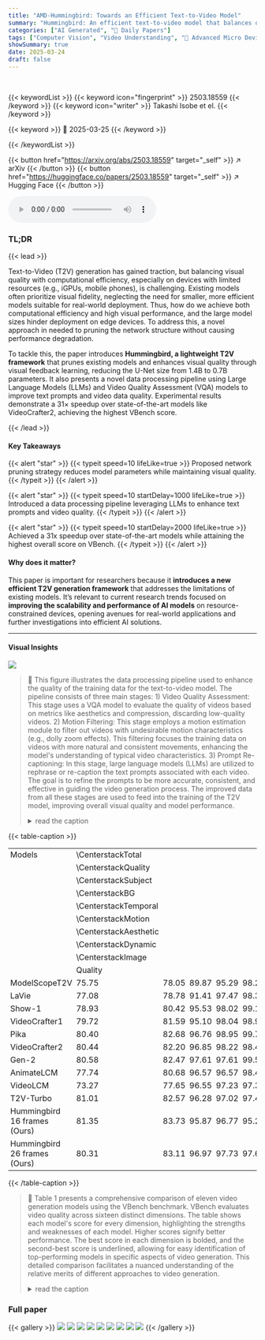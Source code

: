 ```yaml
---
title: "AMD-Hummingbird: Towards an Efficient Text-to-Video Model"
summary: "Hummingbird: An efficient text-to-video model that balances quality and computational efficiency via pruning and visual feedback learning."
categories: ["AI Generated", "🤗 Daily Papers"]
tags: ["Computer Vision", "Video Understanding", "🏢 Advanced Micro Devices, Inc.",]
showSummary: true
date: 2025-03-24
draft: false
---
```


<br>

{{< keywordList >}}
{{< keyword icon="fingerprint" >}} 2503.18559 {{< /keyword >}}
{{< keyword icon="writer" >}} Takashi Isobe et el. {{< /keyword >}}
 
{{< keyword >}} 🤗 2025-03-25 {{< /keyword >}}
 
{{< /keywordList >}}

{{< button href="https://arxiv.org/abs/2503.18559" target="_self" >}}
↗ arXiv
{{< /button >}}
{{< button href="https://huggingface.co/papers/2503.18559" target="_self" >}}
↗ Hugging Face
{{< /button >}}



<audio controls>
    <source src="https://ai-paper-reviewer.com/2503.18559/podcast.wav" type="audio/wav">
    Your browser does not support the audio element.
</audio>


### TL;DR


{{< lead >}}

Text-to-Video (T2V) generation has gained traction, but balancing visual quality with computational efficiency, especially on devices with limited resources (e.g., iGPUs, mobile phones), is challenging. Existing models often prioritize visual fidelity, neglecting the need for smaller, more efficient models suitable for real-world deployment. Thus, how do we achieve both computational efficiency and high visual performance, and the large model sizes hinder deployment on edge devices. To address this, a novel approach in needed to pruning the network structure without causing performance degradation. 



To tackle this, the paper introduces **Hummingbird, a lightweight T2V framework** that prunes existing models and enhances visual quality through visual feedback learning, reducing the U-Net size from 1.4B to 0.7B parameters. It also presents a novel data processing pipeline using Large Language Models (LLMs) and Video Quality Assessment (VQA) models to improve text prompts and video data quality. Experimental results demonstrate a 31× speedup over state-of-the-art models like VideoCrafter2, achieving the highest VBench score. 

{{< /lead >}}


#### Key Takeaways

{{< alert "star" >}}
{{< typeit speed=10 lifeLike=true >}} Proposed network pruning strategy reduces model parameters while maintaining visual quality. {{< /typeit >}}
{{< /alert >}}

{{< alert "star" >}}
{{< typeit speed=10 startDelay=1000 lifeLike=true >}} Introduced a data processing pipeline leveraging LLMs to enhance text prompts and video quality. {{< /typeit >}}
{{< /alert >}}

{{< alert "star" >}}
{{< typeit speed=10 startDelay=2000 lifeLike=true >}} Achieved a 31x speedup over state-of-the-art models while attaining the highest overall score on VBench. {{< /typeit >}}
{{< /alert >}}

#### Why does it matter?
This paper is important for researchers because it **introduces a new efficient T2V generation framework** that addresses the limitations of existing models. It’s relevant to current research trends focused on **improving the scalability and performance of AI models** on resource-constrained devices, opening avenues for real-world applications and further investigations into efficient AI solutions.

------
#### Visual Insights



![](https://arxiv.org/html/2503.18559/x1.png)

> 🔼 This figure illustrates the data processing pipeline used to enhance the quality of the training data for the text-to-video model. The pipeline consists of three main stages: 1) Video Quality Assessment: This stage uses a VQA model to evaluate the quality of videos based on metrics like aesthetics and compression, discarding low-quality videos.  2) Motion Filtering: This stage employs a motion estimation module to filter out videos with undesirable motion characteristics (e.g., dolly zoom effects). This filtering focuses the training data on videos with more natural and consistent movements, enhancing the model's understanding of typical video characteristics. 3) Prompt Re-captioning: In this stage, large language models (LLMs) are utilized to rephrase or re-caption the text prompts associated with each video.  The goal is to refine the prompts to be more accurate, consistent, and effective in guiding the video generation process. The improved data from all these stages are used to feed into the training of the T2V model, improving overall visual quality and model performance.
> <details>
> <summary>read the caption</summary>
> Figure 1:  Illustration of the proposed data processing pipeline, which includes video quality assessment, motion filtering, and prompt re-captioning using large language models to improve training data quality.
> </details>





{{< table-caption >}}
<table class="ltx_tabular ltx_align_middle" id="S4.T1.7.1">
<tr class="ltx_tr" id="S4.T1.7.1.1">
<td class="ltx_td ltx_align_left ltx_border_r ltx_border_tt" id="S4.T1.7.1.1.1" style="padding-left:3.0pt;padding-right:3.0pt;"><span class="ltx_text ltx_font_bold" id="S4.T1.7.1.1.1.1">Models</span></td>
<td class="ltx_td ltx_nopad_r ltx_align_right ltx_border_tt" id="S4.T1.7.1.1.2" style="padding-left:3.0pt;padding-right:3.0pt;">
<span class="ltx_ERROR undefined" id="S4.T1.7.1.1.2.1">\Centerstack</span><span class="ltx_text ltx_font_bold" id="S4.T1.7.1.1.2.2">Total</span>
</td>
<td class="ltx_td ltx_border_tt" id="S4.T1.7.1.1.3" style="padding-left:3.0pt;padding-right:3.0pt;"></td>
<td class="ltx_td ltx_border_tt" id="S4.T1.7.1.1.4" style="padding-left:3.0pt;padding-right:3.0pt;"></td>
<td class="ltx_td ltx_border_tt" id="S4.T1.7.1.1.5" style="padding-left:3.0pt;padding-right:3.0pt;"></td>
<td class="ltx_td ltx_border_tt" id="S4.T1.7.1.1.6" style="padding-left:3.0pt;padding-right:3.0pt;"></td>
<td class="ltx_td ltx_border_tt" id="S4.T1.7.1.1.7" style="padding-left:3.0pt;padding-right:3.0pt;"></td>
<td class="ltx_td ltx_border_tt" id="S4.T1.7.1.1.8" style="padding-left:3.0pt;padding-right:3.0pt;"></td>
<td class="ltx_td ltx_border_tt" id="S4.T1.7.1.1.9" style="padding-left:3.0pt;padding-right:3.0pt;"></td>
<td class="ltx_td ltx_border_tt" id="S4.T1.7.1.1.10" style="padding-left:3.0pt;padding-right:3.0pt;"></td>
</tr>
<tr class="ltx_tr" id="S4.T1.7.1.2">
<td class="ltx_td" id="S4.T1.7.1.2.1" style="padding-left:3.0pt;padding-right:3.0pt;"></td>
<td class="ltx_td ltx_align_right" id="S4.T1.7.1.2.2" style="padding-left:3.0pt;padding-right:3.0pt;">
<span class="ltx_ERROR undefined" id="S4.T1.7.1.2.2.1">\Centerstack</span><span class="ltx_text ltx_font_bold" id="S4.T1.7.1.2.2.2">Quality</span>
</td>
<td class="ltx_td" id="S4.T1.7.1.2.3" style="padding-left:3.0pt;padding-right:3.0pt;"></td>
<td class="ltx_td" id="S4.T1.7.1.2.4" style="padding-left:3.0pt;padding-right:3.0pt;"></td>
<td class="ltx_td" id="S4.T1.7.1.2.5" style="padding-left:3.0pt;padding-right:3.0pt;"></td>
<td class="ltx_td" id="S4.T1.7.1.2.6" style="padding-left:3.0pt;padding-right:3.0pt;"></td>
<td class="ltx_td" id="S4.T1.7.1.2.7" style="padding-left:3.0pt;padding-right:3.0pt;"></td>
<td class="ltx_td" id="S4.T1.7.1.2.8" style="padding-left:3.0pt;padding-right:3.0pt;"></td>
<td class="ltx_td" id="S4.T1.7.1.2.9" style="padding-left:3.0pt;padding-right:3.0pt;"></td>
<td class="ltx_td" id="S4.T1.7.1.2.10" style="padding-left:3.0pt;padding-right:3.0pt;"></td>
</tr>
<tr class="ltx_tr" id="S4.T1.7.1.3">
<td class="ltx_td" id="S4.T1.7.1.3.1" style="padding-left:3.0pt;padding-right:3.0pt;"></td>
<td class="ltx_td ltx_align_right" id="S4.T1.7.1.3.2" style="padding-left:3.0pt;padding-right:3.0pt;">
<span class="ltx_ERROR undefined" id="S4.T1.7.1.3.2.1">\Centerstack</span>Subject</td>
<td class="ltx_td" id="S4.T1.7.1.3.3" style="padding-left:3.0pt;padding-right:3.0pt;"></td>
<td class="ltx_td" id="S4.T1.7.1.3.4" style="padding-left:3.0pt;padding-right:3.0pt;"></td>
<td class="ltx_td" id="S4.T1.7.1.3.5" style="padding-left:3.0pt;padding-right:3.0pt;"></td>
<td class="ltx_td" id="S4.T1.7.1.3.6" style="padding-left:3.0pt;padding-right:3.0pt;"></td>
<td class="ltx_td" id="S4.T1.7.1.3.7" style="padding-left:3.0pt;padding-right:3.0pt;"></td>
<td class="ltx_td" id="S4.T1.7.1.3.8" style="padding-left:3.0pt;padding-right:3.0pt;"></td>
<td class="ltx_td" id="S4.T1.7.1.3.9" style="padding-left:3.0pt;padding-right:3.0pt;"></td>
<td class="ltx_td" id="S4.T1.7.1.3.10" style="padding-left:3.0pt;padding-right:3.0pt;"></td>
</tr>
<tr class="ltx_tr" id="S4.T1.7.1.4">
<td class="ltx_td" id="S4.T1.7.1.4.1" style="padding-left:3.0pt;padding-right:3.0pt;"></td>
<td class="ltx_td ltx_align_right" id="S4.T1.7.1.4.2" style="padding-left:3.0pt;padding-right:3.0pt;">
<span class="ltx_ERROR undefined" id="S4.T1.7.1.4.2.1">\Centerstack</span>BG</td>
<td class="ltx_td" id="S4.T1.7.1.4.3" style="padding-left:3.0pt;padding-right:3.0pt;"></td>
<td class="ltx_td" id="S4.T1.7.1.4.4" style="padding-left:3.0pt;padding-right:3.0pt;"></td>
<td class="ltx_td" id="S4.T1.7.1.4.5" style="padding-left:3.0pt;padding-right:3.0pt;"></td>
<td class="ltx_td" id="S4.T1.7.1.4.6" style="padding-left:3.0pt;padding-right:3.0pt;"></td>
<td class="ltx_td" id="S4.T1.7.1.4.7" style="padding-left:3.0pt;padding-right:3.0pt;"></td>
<td class="ltx_td" id="S4.T1.7.1.4.8" style="padding-left:3.0pt;padding-right:3.0pt;"></td>
<td class="ltx_td" id="S4.T1.7.1.4.9" style="padding-left:3.0pt;padding-right:3.0pt;"></td>
<td class="ltx_td" id="S4.T1.7.1.4.10" style="padding-left:3.0pt;padding-right:3.0pt;"></td>
</tr>
<tr class="ltx_tr" id="S4.T1.7.1.5">
<td class="ltx_td" id="S4.T1.7.1.5.1" style="padding-left:3.0pt;padding-right:3.0pt;"></td>
<td class="ltx_td ltx_align_right" id="S4.T1.7.1.5.2" style="padding-left:3.0pt;padding-right:3.0pt;">
<span class="ltx_ERROR undefined" id="S4.T1.7.1.5.2.1">\Centerstack</span>Temporal</td>
<td class="ltx_td" id="S4.T1.7.1.5.3" style="padding-left:3.0pt;padding-right:3.0pt;"></td>
<td class="ltx_td" id="S4.T1.7.1.5.4" style="padding-left:3.0pt;padding-right:3.0pt;"></td>
<td class="ltx_td" id="S4.T1.7.1.5.5" style="padding-left:3.0pt;padding-right:3.0pt;"></td>
<td class="ltx_td" id="S4.T1.7.1.5.6" style="padding-left:3.0pt;padding-right:3.0pt;"></td>
<td class="ltx_td" id="S4.T1.7.1.5.7" style="padding-left:3.0pt;padding-right:3.0pt;"></td>
<td class="ltx_td" id="S4.T1.7.1.5.8" style="padding-left:3.0pt;padding-right:3.0pt;"></td>
<td class="ltx_td" id="S4.T1.7.1.5.9" style="padding-left:3.0pt;padding-right:3.0pt;"></td>
<td class="ltx_td" id="S4.T1.7.1.5.10" style="padding-left:3.0pt;padding-right:3.0pt;"></td>
</tr>
<tr class="ltx_tr" id="S4.T1.7.1.6">
<td class="ltx_td" id="S4.T1.7.1.6.1" style="padding-left:3.0pt;padding-right:3.0pt;"></td>
<td class="ltx_td ltx_align_right" id="S4.T1.7.1.6.2" style="padding-left:3.0pt;padding-right:3.0pt;">
<span class="ltx_ERROR undefined" id="S4.T1.7.1.6.2.1">\Centerstack</span>Motion</td>
<td class="ltx_td" id="S4.T1.7.1.6.3" style="padding-left:3.0pt;padding-right:3.0pt;"></td>
<td class="ltx_td" id="S4.T1.7.1.6.4" style="padding-left:3.0pt;padding-right:3.0pt;"></td>
<td class="ltx_td" id="S4.T1.7.1.6.5" style="padding-left:3.0pt;padding-right:3.0pt;"></td>
<td class="ltx_td" id="S4.T1.7.1.6.6" style="padding-left:3.0pt;padding-right:3.0pt;"></td>
<td class="ltx_td" id="S4.T1.7.1.6.7" style="padding-left:3.0pt;padding-right:3.0pt;"></td>
<td class="ltx_td" id="S4.T1.7.1.6.8" style="padding-left:3.0pt;padding-right:3.0pt;"></td>
<td class="ltx_td" id="S4.T1.7.1.6.9" style="padding-left:3.0pt;padding-right:3.0pt;"></td>
<td class="ltx_td" id="S4.T1.7.1.6.10" style="padding-left:3.0pt;padding-right:3.0pt;"></td>
</tr>
<tr class="ltx_tr" id="S4.T1.7.1.7">
<td class="ltx_td" id="S4.T1.7.1.7.1" style="padding-left:3.0pt;padding-right:3.0pt;"></td>
<td class="ltx_td ltx_align_right" id="S4.T1.7.1.7.2" style="padding-left:3.0pt;padding-right:3.0pt;">
<span class="ltx_ERROR undefined" id="S4.T1.7.1.7.2.1">\Centerstack</span>Aesthetic</td>
<td class="ltx_td" id="S4.T1.7.1.7.3" style="padding-left:3.0pt;padding-right:3.0pt;"></td>
<td class="ltx_td" id="S4.T1.7.1.7.4" style="padding-left:3.0pt;padding-right:3.0pt;"></td>
<td class="ltx_td" id="S4.T1.7.1.7.5" style="padding-left:3.0pt;padding-right:3.0pt;"></td>
<td class="ltx_td" id="S4.T1.7.1.7.6" style="padding-left:3.0pt;padding-right:3.0pt;"></td>
<td class="ltx_td" id="S4.T1.7.1.7.7" style="padding-left:3.0pt;padding-right:3.0pt;"></td>
<td class="ltx_td" id="S4.T1.7.1.7.8" style="padding-left:3.0pt;padding-right:3.0pt;"></td>
<td class="ltx_td" id="S4.T1.7.1.7.9" style="padding-left:3.0pt;padding-right:3.0pt;"></td>
<td class="ltx_td" id="S4.T1.7.1.7.10" style="padding-left:3.0pt;padding-right:3.0pt;"></td>
</tr>
<tr class="ltx_tr" id="S4.T1.7.1.8">
<td class="ltx_td" id="S4.T1.7.1.8.1" style="padding-left:3.0pt;padding-right:3.0pt;"></td>
<td class="ltx_td ltx_align_right" id="S4.T1.7.1.8.2" style="padding-left:3.0pt;padding-right:3.0pt;">
<span class="ltx_ERROR undefined" id="S4.T1.7.1.8.2.1">\Centerstack</span>Dynamic</td>
<td class="ltx_td" id="S4.T1.7.1.8.3" style="padding-left:3.0pt;padding-right:3.0pt;"></td>
<td class="ltx_td" id="S4.T1.7.1.8.4" style="padding-left:3.0pt;padding-right:3.0pt;"></td>
<td class="ltx_td" id="S4.T1.7.1.8.5" style="padding-left:3.0pt;padding-right:3.0pt;"></td>
<td class="ltx_td" id="S4.T1.7.1.8.6" style="padding-left:3.0pt;padding-right:3.0pt;"></td>
<td class="ltx_td" id="S4.T1.7.1.8.7" style="padding-left:3.0pt;padding-right:3.0pt;"></td>
<td class="ltx_td" id="S4.T1.7.1.8.8" style="padding-left:3.0pt;padding-right:3.0pt;"></td>
<td class="ltx_td" id="S4.T1.7.1.8.9" style="padding-left:3.0pt;padding-right:3.0pt;"></td>
<td class="ltx_td" id="S4.T1.7.1.8.10" style="padding-left:3.0pt;padding-right:3.0pt;"></td>
</tr>
<tr class="ltx_tr" id="S4.T1.7.1.9">
<td class="ltx_td" id="S4.T1.7.1.9.1" style="padding-left:3.0pt;padding-right:3.0pt;"></td>
<td class="ltx_td ltx_align_right" id="S4.T1.7.1.9.2" style="padding-left:3.0pt;padding-right:3.0pt;">
<span class="ltx_ERROR undefined" id="S4.T1.7.1.9.2.1">\Centerstack</span>Image</td>
<td class="ltx_td" id="S4.T1.7.1.9.3" style="padding-left:3.0pt;padding-right:3.0pt;"></td>
<td class="ltx_td" id="S4.T1.7.1.9.4" style="padding-left:3.0pt;padding-right:3.0pt;"></td>
<td class="ltx_td" id="S4.T1.7.1.9.5" style="padding-left:3.0pt;padding-right:3.0pt;"></td>
<td class="ltx_td" id="S4.T1.7.1.9.6" style="padding-left:3.0pt;padding-right:3.0pt;"></td>
<td class="ltx_td" id="S4.T1.7.1.9.7" style="padding-left:3.0pt;padding-right:3.0pt;"></td>
<td class="ltx_td" id="S4.T1.7.1.9.8" style="padding-left:3.0pt;padding-right:3.0pt;"></td>
<td class="ltx_td" id="S4.T1.7.1.9.9" style="padding-left:3.0pt;padding-right:3.0pt;"></td>
<td class="ltx_td" id="S4.T1.7.1.9.10" style="padding-left:3.0pt;padding-right:3.0pt;"></td>
</tr>
<tr class="ltx_tr" id="S4.T1.7.1.10">
<td class="ltx_td" id="S4.T1.7.1.10.1" style="padding-left:3.0pt;padding-right:3.0pt;"></td>
<td class="ltx_td ltx_align_left" id="S4.T1.7.1.10.2" style="padding-left:3.0pt;padding-right:3.0pt;">Quality</td>
<td class="ltx_td" id="S4.T1.7.1.10.3" style="padding-left:3.0pt;padding-right:3.0pt;"></td>
<td class="ltx_td" id="S4.T1.7.1.10.4" style="padding-left:3.0pt;padding-right:3.0pt;"></td>
<td class="ltx_td" id="S4.T1.7.1.10.5" style="padding-left:3.0pt;padding-right:3.0pt;"></td>
<td class="ltx_td" id="S4.T1.7.1.10.6" style="padding-left:3.0pt;padding-right:3.0pt;"></td>
<td class="ltx_td" id="S4.T1.7.1.10.7" style="padding-left:3.0pt;padding-right:3.0pt;"></td>
<td class="ltx_td" id="S4.T1.7.1.10.8" style="padding-left:3.0pt;padding-right:3.0pt;"></td>
<td class="ltx_td" id="S4.T1.7.1.10.9" style="padding-left:3.0pt;padding-right:3.0pt;"></td>
<td class="ltx_td" id="S4.T1.7.1.10.10" style="padding-left:3.0pt;padding-right:3.0pt;"></td>
</tr>
<tr class="ltx_tr" id="S4.T1.7.1.11">
<td class="ltx_td ltx_align_left ltx_border_r ltx_border_t" id="S4.T1.7.1.11.1" style="padding-left:3.0pt;padding-right:3.0pt;">ModelScopeT2V</td>
<td class="ltx_td ltx_align_center ltx_border_rr ltx_border_t" id="S4.T1.7.1.11.2" style="padding-left:3.0pt;padding-right:3.0pt;">75.75</td>
<td class="ltx_td ltx_align_center ltx_border_r ltx_border_t" id="S4.T1.7.1.11.3" style="padding-left:3.0pt;padding-right:3.0pt;">78.05</td>
<td class="ltx_td ltx_align_center ltx_border_r ltx_border_t" id="S4.T1.7.1.11.4" style="padding-left:3.0pt;padding-right:3.0pt;">89.87</td>
<td class="ltx_td ltx_align_center ltx_border_r ltx_border_t" id="S4.T1.7.1.11.5" style="padding-left:3.0pt;padding-right:3.0pt;">95.29</td>
<td class="ltx_td ltx_align_center ltx_border_r ltx_border_t" id="S4.T1.7.1.11.6" style="padding-left:3.0pt;padding-right:3.0pt;">98.28</td>
<td class="ltx_td ltx_align_center ltx_border_r ltx_border_t" id="S4.T1.7.1.11.7" style="padding-left:3.0pt;padding-right:3.0pt;">95.79</td>
<td class="ltx_td ltx_align_center ltx_border_r ltx_border_t" id="S4.T1.7.1.11.8" style="padding-left:3.0pt;padding-right:3.0pt;">52.06</td>
<td class="ltx_td ltx_align_center ltx_border_r ltx_border_t" id="S4.T1.7.1.11.9" style="padding-left:3.0pt;padding-right:3.0pt;"><span class="ltx_text ltx_framed ltx_framed_underline" id="S4.T1.7.1.11.9.1">66.39</span></td>
<td class="ltx_td ltx_align_center ltx_border_t" id="S4.T1.7.1.11.10" style="padding-left:3.0pt;padding-right:3.0pt;">58.57</td>
</tr>
<tr class="ltx_tr" id="S4.T1.7.1.12">
<td class="ltx_td ltx_align_left ltx_border_r" id="S4.T1.7.1.12.1" style="padding-left:3.0pt;padding-right:3.0pt;">LaVie</td>
<td class="ltx_td ltx_align_center ltx_border_rr" id="S4.T1.7.1.12.2" style="padding-left:3.0pt;padding-right:3.0pt;">77.08</td>
<td class="ltx_td ltx_align_center ltx_border_r" id="S4.T1.7.1.12.3" style="padding-left:3.0pt;padding-right:3.0pt;">78.78</td>
<td class="ltx_td ltx_align_center ltx_border_r" id="S4.T1.7.1.12.4" style="padding-left:3.0pt;padding-right:3.0pt;">91.41</td>
<td class="ltx_td ltx_align_center ltx_border_r" id="S4.T1.7.1.12.5" style="padding-left:3.0pt;padding-right:3.0pt;">97.47</td>
<td class="ltx_td ltx_align_center ltx_border_r" id="S4.T1.7.1.12.6" style="padding-left:3.0pt;padding-right:3.0pt;">98.30</td>
<td class="ltx_td ltx_align_center ltx_border_r" id="S4.T1.7.1.12.7" style="padding-left:3.0pt;padding-right:3.0pt;">96.38</td>
<td class="ltx_td ltx_align_center ltx_border_r" id="S4.T1.7.1.12.8" style="padding-left:3.0pt;padding-right:3.0pt;">54.94</td>
<td class="ltx_td ltx_align_center ltx_border_r" id="S4.T1.7.1.12.9" style="padding-left:3.0pt;padding-right:3.0pt;">49.72</td>
<td class="ltx_td ltx_align_center" id="S4.T1.7.1.12.10" style="padding-left:3.0pt;padding-right:3.0pt;">61.90</td>
</tr>
<tr class="ltx_tr" id="S4.T1.7.1.13">
<td class="ltx_td ltx_align_left ltx_border_r" id="S4.T1.7.1.13.1" style="padding-left:3.0pt;padding-right:3.0pt;">Show-1</td>
<td class="ltx_td ltx_align_center ltx_border_rr" id="S4.T1.7.1.13.2" style="padding-left:3.0pt;padding-right:3.0pt;">78.93</td>
<td class="ltx_td ltx_align_center ltx_border_r" id="S4.T1.7.1.13.3" style="padding-left:3.0pt;padding-right:3.0pt;">80.42</td>
<td class="ltx_td ltx_align_center ltx_border_r" id="S4.T1.7.1.13.4" style="padding-left:3.0pt;padding-right:3.0pt;">95.53</td>
<td class="ltx_td ltx_align_center ltx_border_r" id="S4.T1.7.1.13.5" style="padding-left:3.0pt;padding-right:3.0pt;">98.02</td>
<td class="ltx_td ltx_align_center ltx_border_r" id="S4.T1.7.1.13.6" style="padding-left:3.0pt;padding-right:3.0pt;">99.12</td>
<td class="ltx_td ltx_align_center ltx_border_r" id="S4.T1.7.1.13.7" style="padding-left:3.0pt;padding-right:3.0pt;">98.24</td>
<td class="ltx_td ltx_align_center ltx_border_r" id="S4.T1.7.1.13.8" style="padding-left:3.0pt;padding-right:3.0pt;">57.35</td>
<td class="ltx_td ltx_align_center ltx_border_r" id="S4.T1.7.1.13.9" style="padding-left:3.0pt;padding-right:3.0pt;">44.44</td>
<td class="ltx_td ltx_align_center" id="S4.T1.7.1.13.10" style="padding-left:3.0pt;padding-right:3.0pt;">58.66</td>
</tr>
<tr class="ltx_tr" id="S4.T1.7.1.14">
<td class="ltx_td ltx_align_left ltx_border_r" id="S4.T1.7.1.14.1" style="padding-left:3.0pt;padding-right:3.0pt;">VideoCrafter1</td>
<td class="ltx_td ltx_align_center ltx_border_rr" id="S4.T1.7.1.14.2" style="padding-left:3.0pt;padding-right:3.0pt;">79.72</td>
<td class="ltx_td ltx_align_center ltx_border_r" id="S4.T1.7.1.14.3" style="padding-left:3.0pt;padding-right:3.0pt;">81.59</td>
<td class="ltx_td ltx_align_center ltx_border_r" id="S4.T1.7.1.14.4" style="padding-left:3.0pt;padding-right:3.0pt;">95.10</td>
<td class="ltx_td ltx_align_center ltx_border_r" id="S4.T1.7.1.14.5" style="padding-left:3.0pt;padding-right:3.0pt;">98.04</td>
<td class="ltx_td ltx_align_center ltx_border_r" id="S4.T1.7.1.14.6" style="padding-left:3.0pt;padding-right:3.0pt;">98.93</td>
<td class="ltx_td ltx_align_center ltx_border_r" id="S4.T1.7.1.14.7" style="padding-left:3.0pt;padding-right:3.0pt;">95.67</td>
<td class="ltx_td ltx_align_center ltx_border_r" id="S4.T1.7.1.14.8" style="padding-left:3.0pt;padding-right:3.0pt;">62.67</td>
<td class="ltx_td ltx_align_center ltx_border_r" id="S4.T1.7.1.14.9" style="padding-left:3.0pt;padding-right:3.0pt;">55.00</td>
<td class="ltx_td ltx_align_center" id="S4.T1.7.1.14.10" style="padding-left:3.0pt;padding-right:3.0pt;">65.46</td>
</tr>
<tr class="ltx_tr" id="S4.T1.7.1.15">
<td class="ltx_td ltx_align_left ltx_border_r" id="S4.T1.7.1.15.1" style="padding-left:3.0pt;padding-right:3.0pt;">Pika</td>
<td class="ltx_td ltx_align_center ltx_border_rr" id="S4.T1.7.1.15.2" style="padding-left:3.0pt;padding-right:3.0pt;">80.40</td>
<td class="ltx_td ltx_align_center ltx_border_r" id="S4.T1.7.1.15.3" style="padding-left:3.0pt;padding-right:3.0pt;">82.68</td>
<td class="ltx_td ltx_align_center ltx_border_r" id="S4.T1.7.1.15.4" style="padding-left:3.0pt;padding-right:3.0pt;">96.76</td>
<td class="ltx_td ltx_align_center ltx_border_r" id="S4.T1.7.1.15.5" style="padding-left:3.0pt;padding-right:3.0pt;"><span class="ltx_text ltx_font_bold" id="S4.T1.7.1.15.5.1">98.95</span></td>
<td class="ltx_td ltx_align_center ltx_border_r" id="S4.T1.7.1.15.6" style="padding-left:3.0pt;padding-right:3.0pt;"><span class="ltx_text ltx_font_bold" id="S4.T1.7.1.15.6.1">99.77</span></td>
<td class="ltx_td ltx_align_center ltx_border_r" id="S4.T1.7.1.15.7" style="padding-left:3.0pt;padding-right:3.0pt;"><span class="ltx_text ltx_framed ltx_framed_underline" id="S4.T1.7.1.15.7.1">99.51</span></td>
<td class="ltx_td ltx_align_center ltx_border_r" id="S4.T1.7.1.15.8" style="padding-left:3.0pt;padding-right:3.0pt;">63.15</td>
<td class="ltx_td ltx_align_center ltx_border_r" id="S4.T1.7.1.15.9" style="padding-left:3.0pt;padding-right:3.0pt;">37.22</td>
<td class="ltx_td ltx_align_center" id="S4.T1.7.1.15.10" style="padding-left:3.0pt;padding-right:3.0pt;">62.33</td>
</tr>
<tr class="ltx_tr" id="S4.T1.7.1.16">
<td class="ltx_td ltx_align_left ltx_border_r" id="S4.T1.7.1.16.1" style="padding-left:3.0pt;padding-right:3.0pt;">VideoCrafter2</td>
<td class="ltx_td ltx_align_center ltx_border_rr" id="S4.T1.7.1.16.2" style="padding-left:3.0pt;padding-right:3.0pt;">80.44</td>
<td class="ltx_td ltx_align_center ltx_border_r" id="S4.T1.7.1.16.3" style="padding-left:3.0pt;padding-right:3.0pt;">82.20</td>
<td class="ltx_td ltx_align_center ltx_border_r" id="S4.T1.7.1.16.4" style="padding-left:3.0pt;padding-right:3.0pt;">96.85</td>
<td class="ltx_td ltx_align_center ltx_border_r" id="S4.T1.7.1.16.5" style="padding-left:3.0pt;padding-right:3.0pt;"><span class="ltx_text ltx_framed ltx_framed_underline" id="S4.T1.7.1.16.5.1">98.22</span></td>
<td class="ltx_td ltx_align_center ltx_border_r" id="S4.T1.7.1.16.6" style="padding-left:3.0pt;padding-right:3.0pt;">98.41</td>
<td class="ltx_td ltx_align_center ltx_border_r" id="S4.T1.7.1.16.7" style="padding-left:3.0pt;padding-right:3.0pt;">97.73</td>
<td class="ltx_td ltx_align_center ltx_border_r" id="S4.T1.7.1.16.8" style="padding-left:3.0pt;padding-right:3.0pt;">63.13</td>
<td class="ltx_td ltx_align_center ltx_border_r" id="S4.T1.7.1.16.9" style="padding-left:3.0pt;padding-right:3.0pt;">42.50</td>
<td class="ltx_td ltx_align_center" id="S4.T1.7.1.16.10" style="padding-left:3.0pt;padding-right:3.0pt;">67.22</td>
</tr>
<tr class="ltx_tr" id="S4.T1.7.1.17">
<td class="ltx_td ltx_align_left ltx_border_r" id="S4.T1.7.1.17.1" style="padding-left:3.0pt;padding-right:3.0pt;">Gen-2</td>
<td class="ltx_td ltx_align_center ltx_border_rr" id="S4.T1.7.1.17.2" style="padding-left:3.0pt;padding-right:3.0pt;">80.58</td>
<td class="ltx_td ltx_align_center ltx_border_r" id="S4.T1.7.1.17.3" style="padding-left:3.0pt;padding-right:3.0pt;">82.47</td>
<td class="ltx_td ltx_align_center ltx_border_r" id="S4.T1.7.1.17.4" style="padding-left:3.0pt;padding-right:3.0pt;"><span class="ltx_text ltx_font_bold" id="S4.T1.7.1.17.4.1">97.61</span></td>
<td class="ltx_td ltx_align_center ltx_border_r" id="S4.T1.7.1.17.5" style="padding-left:3.0pt;padding-right:3.0pt;">97.61</td>
<td class="ltx_td ltx_align_center ltx_border_r" id="S4.T1.7.1.17.6" style="padding-left:3.0pt;padding-right:3.0pt;"><span class="ltx_text ltx_framed ltx_framed_underline" id="S4.T1.7.1.17.6.1">99.56</span></td>
<td class="ltx_td ltx_align_center ltx_border_r" id="S4.T1.7.1.17.7" style="padding-left:3.0pt;padding-right:3.0pt;"><span class="ltx_text ltx_font_bold" id="S4.T1.7.1.17.7.1">99.58</span></td>
<td class="ltx_td ltx_align_center ltx_border_r" id="S4.T1.7.1.17.8" style="padding-left:3.0pt;padding-right:3.0pt;">66.96</td>
<td class="ltx_td ltx_align_center ltx_border_r" id="S4.T1.7.1.17.9" style="padding-left:3.0pt;padding-right:3.0pt;">18.89</td>
<td class="ltx_td ltx_align_center" id="S4.T1.7.1.17.10" style="padding-left:3.0pt;padding-right:3.0pt;">67.42</td>
</tr>
<tr class="ltx_tr" id="S4.T1.7.1.18">
<td class="ltx_td ltx_align_left ltx_border_r" id="S4.T1.7.1.18.1" style="padding-left:3.0pt;padding-right:3.0pt;">AnimateLCM</td>
<td class="ltx_td ltx_align_center ltx_border_rr" id="S4.T1.7.1.18.2" style="padding-left:3.0pt;padding-right:3.0pt;">77.74</td>
<td class="ltx_td ltx_align_center ltx_border_r" id="S4.T1.7.1.18.3" style="padding-left:3.0pt;padding-right:3.0pt;">80.68</td>
<td class="ltx_td ltx_align_center ltx_border_r" id="S4.T1.7.1.18.4" style="padding-left:3.0pt;padding-right:3.0pt;">96.57</td>
<td class="ltx_td ltx_align_center ltx_border_r" id="S4.T1.7.1.18.5" style="padding-left:3.0pt;padding-right:3.0pt;">96.57</td>
<td class="ltx_td ltx_align_center ltx_border_r" id="S4.T1.7.1.18.6" style="padding-left:3.0pt;padding-right:3.0pt;">98.41</td>
<td class="ltx_td ltx_align_center ltx_border_r" id="S4.T1.7.1.18.7" style="padding-left:3.0pt;padding-right:3.0pt;">98.33</td>
<td class="ltx_td ltx_align_center ltx_border_r" id="S4.T1.7.1.18.8" style="padding-left:3.0pt;padding-right:3.0pt;">63.26</td>
<td class="ltx_td ltx_align_center ltx_border_r" id="S4.T1.7.1.18.9" style="padding-left:3.0pt;padding-right:3.0pt;">33.33</td>
<td class="ltx_td ltx_align_center" id="S4.T1.7.1.18.10" style="padding-left:3.0pt;padding-right:3.0pt;">62.30</td>
</tr>
<tr class="ltx_tr" id="S4.T1.7.1.19">
<td class="ltx_td ltx_align_left ltx_border_r" id="S4.T1.7.1.19.1" style="padding-left:3.0pt;padding-right:3.0pt;">VideoLCM</td>
<td class="ltx_td ltx_align_center ltx_border_rr" id="S4.T1.7.1.19.2" style="padding-left:3.0pt;padding-right:3.0pt;">73.27</td>
<td class="ltx_td ltx_align_center ltx_border_r" id="S4.T1.7.1.19.3" style="padding-left:3.0pt;padding-right:3.0pt;">77.65</td>
<td class="ltx_td ltx_align_center ltx_border_r" id="S4.T1.7.1.19.4" style="padding-left:3.0pt;padding-right:3.0pt;">96.55</td>
<td class="ltx_td ltx_align_center ltx_border_r" id="S4.T1.7.1.19.5" style="padding-left:3.0pt;padding-right:3.0pt;">97.23</td>
<td class="ltx_td ltx_align_center ltx_border_r" id="S4.T1.7.1.19.6" style="padding-left:3.0pt;padding-right:3.0pt;">97.33</td>
<td class="ltx_td ltx_align_center ltx_border_r" id="S4.T1.7.1.19.7" style="padding-left:3.0pt;padding-right:3.0pt;">97.01</td>
<td class="ltx_td ltx_align_center ltx_border_r" id="S4.T1.7.1.19.8" style="padding-left:3.0pt;padding-right:3.0pt;">59.93</td>
<td class="ltx_td ltx_align_center ltx_border_r" id="S4.T1.7.1.19.9" style="padding-left:3.0pt;padding-right:3.0pt;">5.56</td>
<td class="ltx_td ltx_align_center" id="S4.T1.7.1.19.10" style="padding-left:3.0pt;padding-right:3.0pt;">66.43</td>
</tr>
<tr class="ltx_tr" id="S4.T1.7.1.20">
<td class="ltx_td ltx_align_left ltx_border_r" id="S4.T1.7.1.20.1" style="padding-left:3.0pt;padding-right:3.0pt;">T2V-Turbo</td>
<td class="ltx_td ltx_align_center ltx_border_rr" id="S4.T1.7.1.20.2" style="padding-left:3.0pt;padding-right:3.0pt;"><span class="ltx_text ltx_framed ltx_framed_underline" id="S4.T1.7.1.20.2.1">81.01</span></td>
<td class="ltx_td ltx_align_center ltx_border_r" id="S4.T1.7.1.20.3" style="padding-left:3.0pt;padding-right:3.0pt;">82.57</td>
<td class="ltx_td ltx_align_center ltx_border_r" id="S4.T1.7.1.20.4" style="padding-left:3.0pt;padding-right:3.0pt;">96.28</td>
<td class="ltx_td ltx_align_center ltx_border_r" id="S4.T1.7.1.20.5" style="padding-left:3.0pt;padding-right:3.0pt;">97.02</td>
<td class="ltx_td ltx_align_center ltx_border_r" id="S4.T1.7.1.20.6" style="padding-left:3.0pt;padding-right:3.0pt;">97.48</td>
<td class="ltx_td ltx_align_center ltx_border_r" id="S4.T1.7.1.20.7" style="padding-left:3.0pt;padding-right:3.0pt;">97.34</td>
<td class="ltx_td ltx_align_center ltx_border_r" id="S4.T1.7.1.20.8" style="padding-left:3.0pt;padding-right:3.0pt;">63.04</td>
<td class="ltx_td ltx_align_center ltx_border_r" id="S4.T1.7.1.20.9" style="padding-left:3.0pt;padding-right:3.0pt;">49.17</td>
<td class="ltx_td ltx_align_center" id="S4.T1.7.1.20.10" style="padding-left:3.0pt;padding-right:3.0pt;"><span class="ltx_text ltx_font_bold" id="S4.T1.7.1.20.10.1">72.49</span></td>
</tr>
<tr class="ltx_tr" id="S4.T1.7.1.21">
<td class="ltx_td ltx_align_left ltx_border_r" id="S4.T1.7.1.21.1" style="padding-left:3.0pt;padding-right:3.0pt;">Hummingbird 16 frames (Ours)</td>
<td class="ltx_td ltx_align_center ltx_border_rr" id="S4.T1.7.1.21.2" style="padding-left:3.0pt;padding-right:3.0pt;"><span class="ltx_text ltx_font_bold" id="S4.T1.7.1.21.2.1">81.35</span></td>
<td class="ltx_td ltx_align_center ltx_border_r" id="S4.T1.7.1.21.3" style="padding-left:3.0pt;padding-right:3.0pt;"><span class="ltx_text ltx_font_bold" id="S4.T1.7.1.21.3.1">83.73</span></td>
<td class="ltx_td ltx_align_center ltx_border_r" id="S4.T1.7.1.21.4" style="padding-left:3.0pt;padding-right:3.0pt;">95.87</td>
<td class="ltx_td ltx_align_center ltx_border_r" id="S4.T1.7.1.21.5" style="padding-left:3.0pt;padding-right:3.0pt;">96.77</td>
<td class="ltx_td ltx_align_center ltx_border_r" id="S4.T1.7.1.21.6" style="padding-left:3.0pt;padding-right:3.0pt;">95.24</td>
<td class="ltx_td ltx_align_center ltx_border_r" id="S4.T1.7.1.21.7" style="padding-left:3.0pt;padding-right:3.0pt;">96.14</td>
<td class="ltx_td ltx_align_center ltx_border_r" id="S4.T1.7.1.21.8" style="padding-left:3.0pt;padding-right:3.0pt;"><span class="ltx_text ltx_font_bold" id="S4.T1.7.1.21.8.1">68.04</span></td>
<td class="ltx_td ltx_align_center ltx_border_r" id="S4.T1.7.1.21.9" style="padding-left:3.0pt;padding-right:3.0pt;"><span class="ltx_text ltx_font_bold" id="S4.T1.7.1.21.9.1">79.17</span></td>
<td class="ltx_td ltx_align_center" id="S4.T1.7.1.21.10" style="padding-left:3.0pt;padding-right:3.0pt;"><span class="ltx_text ltx_framed ltx_framed_underline" id="S4.T1.7.1.21.10.1">71.04</span></td>
</tr>
<tr class="ltx_tr" id="S4.T1.7.1.22">
<td class="ltx_td ltx_align_left ltx_border_r" id="S4.T1.7.1.22.1" style="padding-left:3.0pt;padding-right:3.0pt;">Hummingbird 26 frames (Ours)</td>
<td class="ltx_td ltx_align_center ltx_border_rr" id="S4.T1.7.1.22.2" style="padding-left:3.0pt;padding-right:3.0pt;">80.31</td>
<td class="ltx_td ltx_align_center ltx_border_r" id="S4.T1.7.1.22.3" style="padding-left:3.0pt;padding-right:3.0pt;"><span class="ltx_text ltx_framed ltx_framed_underline" id="S4.T1.7.1.22.3.1">83.11</span></td>
<td class="ltx_td ltx_align_center ltx_border_r" id="S4.T1.7.1.22.4" style="padding-left:3.0pt;padding-right:3.0pt;"><span class="ltx_text ltx_framed ltx_framed_underline" id="S4.T1.7.1.22.4.1">96.97</span></td>
<td class="ltx_td ltx_align_center ltx_border_r" id="S4.T1.7.1.22.5" style="padding-left:3.0pt;padding-right:3.0pt;">97.73</td>
<td class="ltx_td ltx_align_center ltx_border_r" id="S4.T1.7.1.22.6" style="padding-left:3.0pt;padding-right:3.0pt;">97.64</td>
<td class="ltx_td ltx_align_center ltx_border_r" id="S4.T1.7.1.22.7" style="padding-left:3.0pt;padding-right:3.0pt;">96.97</td>
<td class="ltx_td ltx_align_center ltx_border_r" id="S4.T1.7.1.22.8" style="padding-left:3.0pt;padding-right:3.0pt;"><span class="ltx_text ltx_framed ltx_framed_underline" id="S4.T1.7.1.22.8.1">67.82</span></td>
<td class="ltx_td ltx_align_center ltx_border_r" id="S4.T1.7.1.22.9" style="padding-left:3.0pt;padding-right:3.0pt;">50.00</td>
<td class="ltx_td ltx_align_center" id="S4.T1.7.1.22.10" style="padding-left:3.0pt;padding-right:3.0pt;">69.94</td>
</tr>
</table>{{< /table-caption >}}

> 🔼 Table 1 presents a comprehensive comparison of eleven video generation models using the VBench benchmark. VBench evaluates video quality across sixteen distinct dimensions.  The table shows each model's score for every dimension, highlighting the strengths and weaknesses of each model.  Higher scores signify better performance. The best score in each dimension is bolded, and the second-best score is underlined, allowing for easy identification of top-performing models in specific aspects of video generation. This detailed comparison facilitates a nuanced understanding of the relative merits of different approaches to video generation.
> <details>
> <summary>read the caption</summary>
> Table 1: VBench [28] Evaluation Results by Dimension. This table compares the performance of 11 video generation models across the 16 individual dimensions defined in VBench. A higher score indicates better performance for each dimension. The best result for each dimension is shown in bold, and the second-best result is underlined.
> </details>





### Full paper

{{< gallery >}}
<img src="https://ai-paper-reviewer.com/2503.18559/1.png" class="grid-w50 md:grid-w33 xl:grid-w25" />
<img src="https://ai-paper-reviewer.com/2503.18559/2.png" class="grid-w50 md:grid-w33 xl:grid-w25" />
<img src="https://ai-paper-reviewer.com/2503.18559/3.png" class="grid-w50 md:grid-w33 xl:grid-w25" />
<img src="https://ai-paper-reviewer.com/2503.18559/4.png" class="grid-w50 md:grid-w33 xl:grid-w25" />
<img src="https://ai-paper-reviewer.com/2503.18559/5.png" class="grid-w50 md:grid-w33 xl:grid-w25" />
<img src="https://ai-paper-reviewer.com/2503.18559/6.png" class="grid-w50 md:grid-w33 xl:grid-w25" />
<img src="https://ai-paper-reviewer.com/2503.18559/7.png" class="grid-w50 md:grid-w33 xl:grid-w25" />
<img src="https://ai-paper-reviewer.com/2503.18559/8.png" class="grid-w50 md:grid-w33 xl:grid-w25" />
<img src="https://ai-paper-reviewer.com/2503.18559/9.png" class="grid-w50 md:grid-w33 xl:grid-w25" />
{{< /gallery >}}